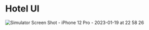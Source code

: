 # Hotel UI
![Simulator Screen Shot - iPhone 12 Pro - 2023-01-19 at 22 58 26](https://user-images.githubusercontent.com/119125942/213517256-7571dd0b-7066-494d-b915-4c9e7dd0d401.png)

